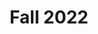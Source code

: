 ---
title: Fall 2022
layout: grade
image: /img/detective-pikachu-dance.gif
heading: Fall 2022 Archive
description: >-
 Class pages from the Fall 2022 Semester
intro:
  blurbs:
    - image:
      text: >
        7C English
      link: sks/fall2022/7C-english
    - image:
      text: >
        8B English
      link: sks/fall2022/8B-english
    - image:
      text: >
        10C English
      link: sks/fall2022/10C-english
    - image:
      text: >
        English Debate
      link: sks/fall2022/english-debate   
---